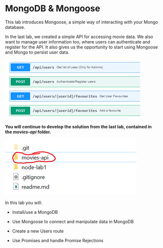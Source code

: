 # MongoDB & Mongoose

This lab introduces Mongoose, a simple way of interacting with your Mongo database.

In the last lab, we created a simple API for accessing movie data. We also want to manage user information too, where users can authenticate and register for the API. It also gives us the opportunity to start using Mongoose and Mongo to persist user data.

![Users API](./img/users.png)

**You will continue to develop the solution from the last lab, contained in the *movies-api* folder.** 

![img](./img/mov.png)



In this lab you will:
- Install/use a MongoDB

- Use Mongoose to connect and manipulate data in MongoDB

- Create a new Users route 

- Use Promises and handle Promise Rejections

  
